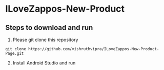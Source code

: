 # ILoveZappos-New-Product

## Steps to download and run

1. Please git clone this repository

```git clone https://github.com/vishruthvipra/ILoveZappos-New-Product-Page.git```

2. Install Android Studio and run
